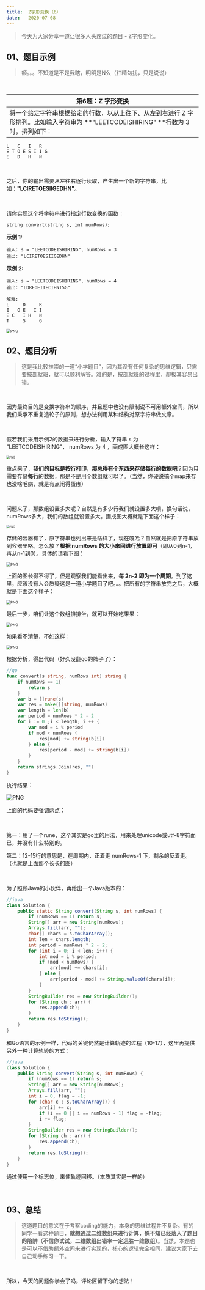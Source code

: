 ```yaml
---
title:	Z字形变换（6）
date:	2020-07-08
---
```


> 今天为大家分享一道让很多人头疼过的题目 - Z字形变化。

## 01、题目示例

> 额。。。不知道是不是我瞎，明明是N么（杠精勿扰，只是说说）

<br/>

| 第6题：Z 字形变换                                            |
| ------------------------------------------------------------ |
| 将一个给定字符串根据给定的行数，以从上往下、从左到右进行 Z 字形排列。比如输入字符串为 **"LEETCODEISHIRING" **行数为 3 时，排列如下： |

```
L   C   I   R
E T O E S I I G
E   D   H   N
```

<br/>

之后，你的输出需要从左往右逐行读取，产生出一个新的字符串，比如：**"LCIRETOESIIGEDHN"**。

<br/>

请你实现这个将字符串进行指定行数变换的函数：

```
string convert(string s, int numRows);
```

**示例 1:**

```
输入: s = "LEETCODEISHIRING", numRows = 3
输出: "LCIRETOESIIGEDHN"
```

**示例 2:**

```
输入: s = "LEETCODEISHIRING", numRows = 4
输出: "LDREOEIIECIHNTSG"

解释:
L     D     R
E   O E   I I
E C   I H   N
T     S     G
```

<img src="./009/1.gif" alt="PNG" style="zoom: 67%;" />

## 02、题目分析

> 这是我比较推崇的一道“小学题目”，因为其没有任何复杂的思维逻辑，只需要按部就班，就可以顺利解答。难的是，按部就班的过程里，却极其容易出错。

<br/>

因为最终目的是变换字符串的顺序，并且题中也没有限制说不可用额外空间，所以我们秉承不重复造轮子的原则，想办法利用某种结构对原字符串做文章。

<br/>

假若我们采用示例2的数据来进行分析，输入字符串 s 为  "LEETCODEISHIRING"， numRows 为 4 ，画成图大概长这样：

<img src="./009/2.jpg" alt="PNG" style="zoom: 50%;" />

重点来了，**我们的目标是按行打印，那总得有个东西来存储每行的数据吧**？因为只需要存储**每行**的数据，那是不是用个数组就可以了。（当然，你硬说搞个map来存也没啥毛病，就是有点闲得蛋疼）

<br/>

问题来了，那数组设置多大呢？自然是有多少行我们就设置多大呗，换句话说，numRows多大，我们的数组就设置多大。画成图大概就是下面这个样子：

<img src="./009/3.jpg" alt="PNG" style="zoom: 50%;" />

存储的容器有了，原字符串也列出来是啥样了，现在嘎哈？自然就是把原字符串放到容器里咯。怎么放？**根据 numRows 的大小来回进行放置即可**（即从0到n-1，再从n-1到0）。具体的请看下图：

<img src="./009/4.jpg" alt="PNG" style="zoom: 67%;" />

上面的图长得不得了，但是观察我们能看出来，**每 2n-2 即为一个周期**。到了这里，应该没有人会质疑这是一道小学题目了吧。。。把所有的字符串放完之后，大概就是下面这个样子：

<img src="./009/5.jpg" alt="PNG" style="zoom: 67%;" />

最后一步，咱们让这个数组排排坐，就可以开始吃果果：

<img src="./009/6.jpg" alt="PNG" style="zoom: 67%;" />

如果看不清楚，不如这样：

<img src="./009/7.jpg" alt="PNG" style="zoom: 67%;" />

根据分析，得出代码（好久没翻go的牌子了）：

```go
//go
func convert(s string, numRows int) string {
    if numRows == 1{
		return s
	}
	var b = []rune(s)
	var res = make([]string, numRows)
	var length = len(b)
	var period = numRows * 2 - 2
	for i := 0 ;i < length; i ++ {
		var mod = i % period
		if mod < numRows {
			res[mod] += string(b[i])
		} else {
			res[period - mod] += string(b[i])
		}
	}
	return strings.Join(res, "")
}
```

执行结果：

<img src="./009/8.jpg" alt="PNG" style="zoom:;" />

上面的代码要强调两点：

<br/>

第一：用了一个rune，这个其实是go里的用法，用来处理unicode或utf-8字符而已，并没有什么特别的。

第二：12-15行的意思是，在周期内，正着走 numRows-1 下，剩余的反着走。（也就是上面那个长长的图）

<br/>

为了照顾Java的小伙伴，再给出一个Java版本的：

```java
//java
class Solution {
    public static String convert(String s, int numRows) {
        if (numRows == 1) return s;
        String[] arr = new String[numRows];
        Arrays.fill(arr, "");
        char[] chars = s.toCharArray();
        int len = chars.length;
        int period = numRows * 2 - 2;
        for (int i = 0; i < len; i++) {
            int mod = i % period;
            if (mod < numRows) {
                arr[mod] += chars[i];
            } else {
                arr[period - mod] += String.valueOf(chars[i]);
            }
        }
        StringBuilder res = new StringBuilder();
        for (String ch : arr) {
            res.append(ch);
        }
        return res.toString();
    }
}
```

和Go语言的示例一样，代码的关键仍然是计算轨迹的过程（10-17），这里再提供另外一种计算轨迹的方式：

```java
//java
class Solution {
    public String convert(String s, int numRows) {
        if (numRows == 1) return s;
        String[] arr = new String[numRows];
        Arrays.fill(arr, "");
        int i = 0, flag = -1;
        for (char c : s.toCharArray()) {
            arr[i] += c;
            if (i == 0 || i == numRows - 1) flag = -flag;
            i += flag;
        }
        StringBuilder res = new StringBuilder();
        for (String ch : arr) {
            res.append(ch);
        }
        return res.toString();
    }
}
```

通过使用一个标志位，来使轨迹回移。（本质其实是一样的）

<br/>

## 03、总结

> 这道题目的意义在于考察coding的能力，本身的思维过程并不复杂。有的同学一看这种题目，**就想通过二维数组来进行计算，殊不知已经落入了题目的陷阱（不信你试试，二维数组出错率一定远胜一维数组）**。当然，本题也是可以不借助额外空间来进行实现的，核心的逻辑完全相同，建议大家下去自己动手练习一下。

 <br/>

所以，今天的问题你学会了吗，评论区留下你的想法！

